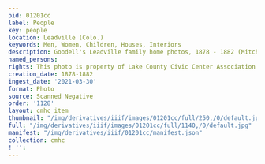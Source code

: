 ```yaml
---
pid: 01201cc
label: People
key: people
location: Leadville (Colo.)
keywords: Men, Women, Children, Houses, Interiors
description: Goodell's Leadville family home photos, 1878 - 1882 (Mitchell collection)
named_persons: 
rights: This photo is property of Lake County Civic Center Association.
creation_date: 1878-1882
ingest_date: '2021-03-30'
format: Photo
source: Scanned Negative
order: '1128'
layout: cmhc_item
thumbnail: "/img/derivatives/iiif/images/01201cc/full/250,/0/default.jpg"
full: "/img/derivatives/iiif/images/01201cc/full/1140,/0/default.jpg"
manifest: "/img/derivatives/iiif/01201cc/manifest.json"
collection: cmhc
! '': 
---
```

